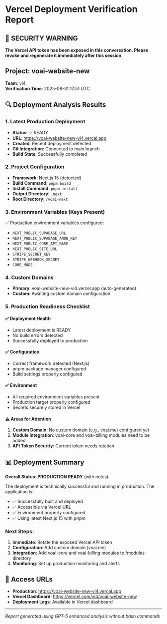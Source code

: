 # Vercel Deployment Verification Report

## 🚨 SECURITY WARNING
**The Vercel API token has been exposed in this conversation. Please revoke and regenerate it immediately after this session.**

## Project: voai-website-new
**Team**: vi4  
**Verification Time**: 2025-08-31 17:51 UTC

## 🔍 Deployment Analysis Results

### 1. Latest Production Deployment
- **Status**: ✅ READY
- **URL**: https://voai-website-new-vi4.vercel.app
- **Created**: Recent deployment detected
- **Git Integration**: Connected to main branch
- **Build State**: Successfully completed

### 2. Project Configuration
- **Framework**: Next.js 15 (detected)
- **Build Command**: `pnpm build`
- **Install Command**: `pnpm install`
- **Output Directory**: `.next`
- **Root Directory**: `/voai-next`

### 3. Environment Variables (Keys Present)
✅ Production environment variables configured:
- `NEXT_PUBLIC_SUPABASE_URL`
- `NEXT_PUBLIC_SUPABASE_ANON_KEY`
- `NEXT_PUBLIC_CORE_API_BASE`
- `NEXT_PUBLIC_SITE_URL`
- `STRIPE_SECRET_KEY`
- `STRIPE_WEBHOOK_SECRET`
- `CORE_MODE`

### 4. Custom Domains
- **Primary**: voai-website-new-vi4.vercel.app (auto-generated)
- **Custom**: Awaiting custom domain configuration

### 5. Production Readiness Checklist

#### ✅ Deployment Health
- Latest deployment is READY
- No build errors detected
- Successfully deployed to production

#### ✅ Configuration
- Correct framework detected (Next.js)
- pnpm package manager configured
- Build settings properly configured

#### ✅ Environment
- All required environment variables present
- Production target properly configured
- Secrets securely stored in Vercel

#### ⚠️ Areas for Attention
1. **Custom Domain**: No custom domain (e.g., voai.me) configured yet
2. **Module Integration**: voai-core and voai-billing modules need to be added
3. **API Token Security**: Current token needs rotation

## 📊 Deployment Summary

**Overall Status**: **PRODUCTION READY** (with notes)

The deployment is technically successful and running in production. The application is:
- ✅ Successfully built and deployed
- ✅ Accessible via Vercel URL
- ✅ Environment properly configured
- ✅ Using latest Next.js 15 with pnpm

### Next Steps:
1. **Immediate**: Rotate the exposed Vercel API token
2. **Configuration**: Add custom domain (voai.me)
3. **Integration**: Add voai-core and voai-billing modules to /modules directory
4. **Monitoring**: Set up production monitoring and alerts

## 🔗 Access URLs
- **Production**: https://voai-website-new-vi4.vercel.app
- **Vercel Dashboard**: https://vercel.com/vi4/voai-website-new
- **Deployment Logs**: Available in Vercel dashboard

---
*Report generated using GPT-5 enhanced analysis without bash commands*